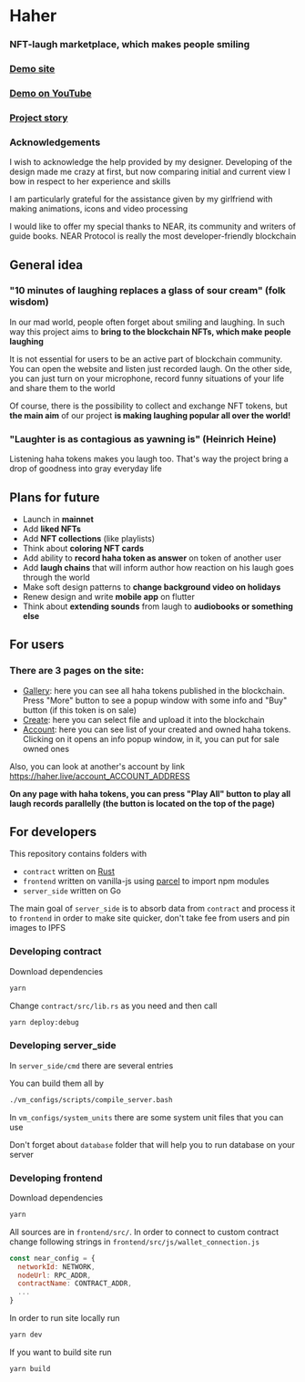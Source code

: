 # Haher
### NFT-laugh marketplace, which makes people smiling

### [Demo site](https://haher.live)

### [Demo on YouTube](https://www.youtube.com/watch?v=2BA8qs6pjuQ)

### [Project story](https://github.com/SteMak/be_positive_public/blob/master/PROJECT_STORY.md)

### Acknowledgements
I wish to acknowledge the help provided by my designer. Developing of the design made me crazy at first, but now comparing initial and current view I bow in respect to her experience and skills

I am particularly grateful for the assistance given by my girlfriend with making animations, icons and video processing

I would like to offer my special thanks to NEAR, its community and writers of guide books. NEAR Protocol is really the most developer-friendly blockchain


## General idea
### "10 minutes of laughing replaces a glass of sour cream" (folk wisdom)
In our mad world, people often forget about smiling and laughing. In such way this project aims to **bring to the blockchain NFTs, which make people laughing**

It is not essential for users to be an active part of blockchain community. You can open the website and listen just recorded laugh.
On the other side, you can just turn on your microphone, record funny situations of your life and share them to the world

Of course, there is the possibility to collect and exchange NFT tokens, but **the main aim** of our project **is making laughing popular all over the world!**

### "Laughter is as contagious as yawning is" (Heinrich Heine)
Listening haha tokens makes you laugh too. That's way the project bring a drop of goodness into gray everyday life


## Plans for future
- Launch in **mainnet**
- Add **liked NFTs**
- Add **NFT collections** (like playlists)
- Think about **coloring NFT cards**
- Add ability to **record haha token as answer** on token of another user
- Add **laugh chains** that will inform author how reaction on his laugh goes through the world
- Make soft design patterns to **change background video on holidays**
- Renew design and write **mobile app** on flutter
- Think about **extending sounds** from laugh to **audiobooks or something else**


## For users
### There are 3 pages on the site:
- [Gallery](https://haher.live): here you can see all haha tokens published in the blockchain. Press "More" button to see a popup window with some info and "Buy" button (if this token is on sale)
- [Create](https://haher.live/new): here you can select file and upload it into the blockchain
- [Account](https://haher.live/account): here you can see list of your created and owned haha tokens. Clicking on it opens an info popup window, in it, you can put for sale owned ones

Also, you can look at another's account by link https://haher.live/account_ACCOUNT_ADDRESS

**On any page with haha tokens, you can press "Play All" button to play all laugh records parallelly (the button is located on the top of the page)**


## For developers
This repository contains folders with 
- `contract` written on [Rust](https://docs.rs/near-sdk)
- `frontend` written on vanilla-js using [parcel](https://parceljs.org) to import npm modules
- `server_side` written on Go

The main goal of `server_side` is to absorb data from `contract` and process it to `frontend` in order to make site quicker, don't take fee from users and pin images to IPFS

### Developing contract
Download dependencies
```sh
yarn
```
Change `contract/src/lib.rs` as you need and then call
```sh
yarn deploy:debug
```

### Developing server_side
In `server_side/cmd` there are several entries

You can build them all by
```sh
./vm_configs/scripts/compile_server.bash
```

In `vm_configs/system_units` there are some system unit files that you can use

Don't forget about `database` folder that will help you to run database on your server

### Developing frontend
Download dependencies
```sh
yarn
```
All sources are in `frontend/src/`. In order to connect to custom contract change following strings in `frontend/src/js/wallet_connection.js`
```js
const near_config = {
  networkId: NETWORK,
  nodeUrl: RPC_ADDR,
  contractName: CONTRACT_ADDR,
  ...
}
```

In order to run site locally run
```sh
yarn dev
```
If you want to build site run
```sh
yarn build
```

